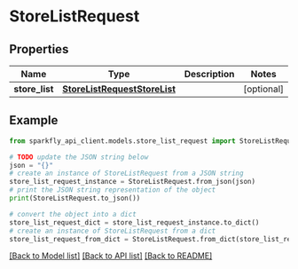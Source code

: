 # StoreListRequest


## Properties

Name | Type | Description | Notes
------------ | ------------- | ------------- | -------------
**store_list** | [**StoreListRequestStoreList**](StoreListRequestStoreList.md) |  | [optional] 

## Example

```python
from sparkfly_api_client.models.store_list_request import StoreListRequest

# TODO update the JSON string below
json = "{}"
# create an instance of StoreListRequest from a JSON string
store_list_request_instance = StoreListRequest.from_json(json)
# print the JSON string representation of the object
print(StoreListRequest.to_json())

# convert the object into a dict
store_list_request_dict = store_list_request_instance.to_dict()
# create an instance of StoreListRequest from a dict
store_list_request_from_dict = StoreListRequest.from_dict(store_list_request_dict)
```
[[Back to Model list]](../README.md#documentation-for-models) [[Back to API list]](../README.md#documentation-for-api-endpoints) [[Back to README]](../README.md)



